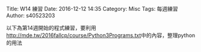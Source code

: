 Title: W14 練習
Date: 2016-12-12 14:35
Category: Misc
Tags: 每週練習
Author: s40523203

以下為第14週開始的程式練習，要利用<a href="http://mde.tw/2016fallcp/course/Python3Programs.txt">http://mde.tw/2016fallcp/course/Python3Programs.txt</a>中的內容，整理python的用法

<!-- PELICAN_END_SUMMARY -->

<!-- 導入 Brython 標準程式庫 -->

<script type="text/javascript" 
    src="https://cdn.rawgit.com/brython-dev/brython/master/www/src/brython_dist.js">
</script>

<!-- 啟動 Brython -->
<script>
window.onload=function(){
brython(1);
}
</script>

<!-- 以下實際利用  Brython 畫圖 -->
<div id="ex1"></div>
<script type="text/python3">
from browser import document as doc
container = doc['ex1']

container<="W14練習"
</script>
